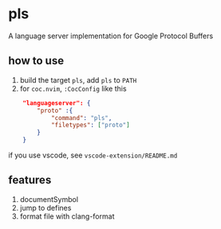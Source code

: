 
# pls

A language server implementation for Google Protocol Buffers

## how to use

1. build the target `pls`, add `pls` to `PATH`
2. for `coc.nvim`, `:CocConfig` like this

```json
    "languageserver": {
        "proto" :{
            "command": "pls",
            "filetypes": ["proto"]
        }
    }
```

if you use vscode, see `vscode-extension/README.md`

## features

1. documentSymbol
2. jump to defines
3. format file with clang-format
